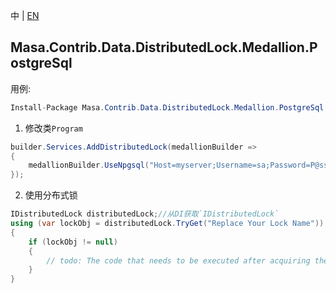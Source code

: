 中 | [EN](README.md)

## Masa.Contrib.Data.DistributedLock.Medallion.PostgreSql

用例:

```c#
Install-Package Masa.Contrib.Data.DistributedLock.Medallion.PostgreSql
```

1. 修改类`Program`

``` C#
builder.Services.AddDistributedLock(medallionBuilder =>
{
    medallionBuilder.UseNpgsql("Host=myserver;Username=sa;Password=P@ssw0rd;Database=identity");
});
```

2. 使用分布式锁

``` C#
IDistributedLock distributedLock;//从DI获取`IDistributedLock`
using (var lockObj = distributedLock.TryGet("Replace Your Lock Name"))
{
    if (lockObj != null)
    {
        // todo: The code that needs to be executed after acquiring the distributed lock
    }
}
```

